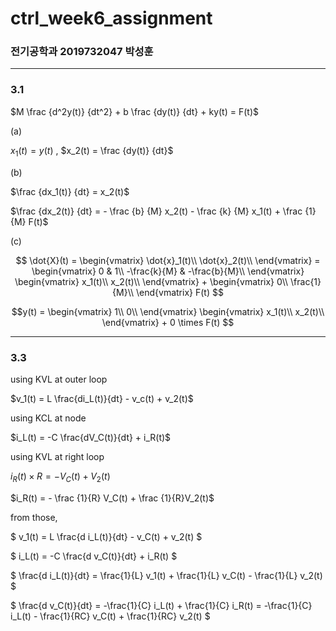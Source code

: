 # ctrl_week6_assignment

### 전기공학과 2019732047 박성훈
---
### 3.1

$M \frac {d^2y(t)} {dt^2} + b \frac {dy(t)} {dt} + ky(t) = F(t)$

(a)

$x_1(t) = y(t)$ , $x_2(t) = \frac {dy(t)} {dt}$

(b)

$\frac {dx_1(t)} {dt} = x_2(t)$

$\frac {dx_2(t)} {dt} = - \frac {b} {M} x_2(t) - \frac {k} {M} x_1(t) + \frac {1} {M} F(t)$

(c)

$$
\dot{X}(t) =
\begin{vmatrix}
\dot{x}_1(t)\\
\dot{x}_2(t)\\
\end{vmatrix} =
\begin{vmatrix}
0 & 1\\
-\frac{k}{M} & -\frac{b}{M}\\
\end{vmatrix}
\begin{vmatrix}
x_1(t)\\
x_2(t)\\
\end{vmatrix} +
\begin{vmatrix}
0\\
\frac{1}{M}\\
\end{vmatrix} F(t)
$$

$$y(t) = 
\begin{vmatrix}
1\\
0\\
\end{vmatrix}
\begin{vmatrix}
x_1(t)\\
x_2(t)\\
\end{vmatrix} +
0 \times F(t)
$$

---

### 3.3

using KVL at outer loop

$v_1(t) = L \frac{di_L(t)}{dt} - v_c(t) + v_2(t)$

using KCL at node

$i_L(t) = -C \frac{dV_C(t)}{dt} + i_R(t)$

using KVL at right loop

$i_R(t) \times R = -V_C(t) + V_2(t)$

$i_R(t) = - \frac {1}{R} V_C(t) + \frac {1}{R}V_2(t)$


from those,

$
v_1(t) = L \frac{d i_L(t)}{dt} - v_C(t) + v_2(t)
$

$
i_L(t) = -C \frac{d v_C(t)}{dt} + i_R(t)
$

$
\frac{d i_L(t)}{dt} =
\frac{1}{L} v_1(t) +
\frac{1}{L} v_C(t) -
\frac{1}{L} v_2(t)
$

$
\frac{d v_C(t)}{dt} =
-\frac{1}{C} i_L(t) +
\frac{1}{C} i_R(t)
= -\frac{1}{C} i_L(t) -
\frac{1}{RC} v_C(t) +
\frac{1}{RC} v_2(t)
$
